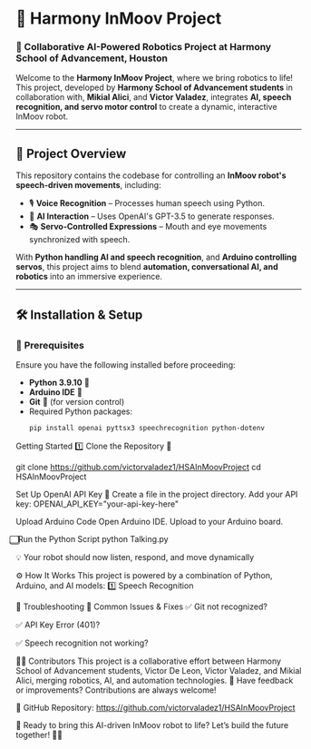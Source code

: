 # 🦾 Harmony InMoov Project

### 🌟 Collaborative AI-Powered Robotics Project at Harmony School of Advancement, Houston

Welcome to the **Harmony InMoov Project**, where we bring robotics to life! This project, developed by **Harmony School of Advancement students** in collaboration with, **Mikial Alici**, and **Victor Valadez**, integrates **AI, speech recognition, and servo motor control** to create a dynamic, interactive InMoov robot.

---

## 🚀 Project Overview

This repository contains the codebase for controlling an **InMoov robot's speech-driven movements**, including:

- 🎙️ **Voice Recognition** – Processes human speech using Python.
- 🤖 **AI Interaction** – Uses OpenAI's GPT-3.5 to generate responses.
- 🎭 **Servo-Controlled Expressions** – Mouth and eye movements synchronized with speech.

With **Python handling AI and speech recognition**, and **Arduino controlling servos**, this project aims to blend **automation, conversational AI, and robotics** into an immersive experience.

---

## 🛠️ Installation & Setup

### 🔹 **Prerequisites**

Ensure you have the following installed before proceeding:

- **Python 3.9.10** 📌
- **Arduino IDE** 📌
- **Git** 📌 (for version control)
- Required Python packages:
  ```bash
  pip install openai pyttsx3 speechrecognition python-dotenv
  ```

Getting Started
1️⃣ Clone the Repository 📂

git clone https://github.com/victorvaladez1/HSAInMoovProject
cd HSAInMoovProject

Set Up OpenAI API Key 🔐
Create a file in the project directory.
Add your API key:
OPENAI_API_KEY="your-api-key-here"

Upload Arduino Code
Open Arduino IDE.
Upload to your Arduino board.

⃣ Run the Python Script
python Talking.py

💡 Your robot should now listen, respond, and move dynamically

⚙️ How It Works
This project is powered by a combination of Python, Arduino, and AI models: 1️⃣ Speech Recognition

🔧 Troubleshooting
🚫 Common Issues & Fixes
✅ Git not recognized?

✅ API Key Error (401)?

✅ Speech recognition not working?

👨‍💻 Contributors
This project is a collaborative effort between Harmony School of Advancement students, Victor De Leon, Victor Valadez, and Mikial Alici, merging robotics, AI, and automation technologies.
🔹 Have feedback or improvements? Contributions are always welcome!

🔗 GitHub Repository: https://github.com/victorvaladez1/HSAInMoovProject

🌟 Ready to bring this AI-driven InMoov robot to life? Let’s build the future together! 🚀🤖
